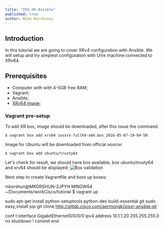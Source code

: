```yaml
---
title: "IOS-XR-Ansible"
published: true
author: Mike Korshunov
---
```

## Introduction
In this tutorial we are going to cover XRv4 configuration with Ansible. We will setup and try simplest configuration with Unix machine connected to XRv64.

## Prerequisites
- Computer with with 4-5GB free RAM;
- Vagrant;
- Ansible;
- [XRv64 image](http://engci-maven-master.cisco.com/artifactory/appdevci-snapshot/);

### Vagrant pre-setup

To add XR box, image should be downloaded, after this issue the command:
	
    $ vagrant box add xrv64 iosxrv-fullk9-x64.box_2016-05-07-19-04-50

Image for Ubuntu will be downloaded from official source:
	
    $ vagrant box add ubuntu/trusty64
    
Let's check for result, we should have box available, box ubuntu/trusty64 and xrv64 should be displayed:
![Box validation]({{site.baseurl}}/images/xr_ansible_01_box_list.png)

Next step to create Vagrantfile and boot up boxes:


mkorshun@MKORSHUN-2JPYH MINGW64 ~/Documents/workCisco/tutorial
$ vagrant up




sudo apt-get install python-setuptools python-dev build-essential git
sudo easy_install pip
git clone http://gitlab.cisco.com/aermongk/iosxr-ansible.git

conf t
interface GigabitEthernet0/0/0/0
 ipv4 address 10.1.1.20 255.255.255.0
 no shutdown
!
commit
end

